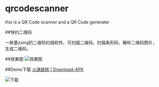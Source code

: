 # qrcodescanner
this is a QR Code scanner and a QR Code generater

##快扫二维码

一款基zxing的二维码扫描软件。可扫描二维码，扫描条形码，解析二维码图片，生成二维码。

##效果图
![效果图](https://img.alicdn.com/imgextra/i1/94332045/TB2iXWynFXXXXbaXpXXXXXXXXXX_!!94332045.png)


##Demo下载
[火速跳转 | Download-APK](http://pkg3.fir.im/a0e7ad03f2b8d12a0b1fdfceb7313ee321ba8786.apk?attname=qrcodescanner-fr.apk_1.0.apk)

![下载](http://firimg.fir.im/655566eaee3fb90472e51199b762984deca28812?imageView2/0/w/426/h/240)
